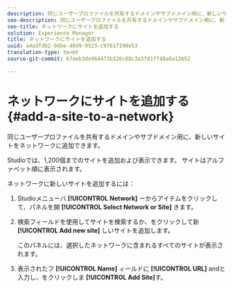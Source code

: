 ```yaml
---
description: 同じユーザープロファイルを共有するドメインやサブドメイン用に、新しいサイトをネットワークに追加できます。
seo-description: 同じユーザープロファイルを共有するドメインやサブドメイン用に、新しいサイトをネットワークに追加できます。
seo-title: ネットワークにサイトを追加する
solution: Experience Manager
title: ネットワークにサイトを追加する
uuid: a4a3fdb2-94be-48d9-9523-c97617190e53
translation-type: tm+mt
source-git-commit: 67aeb3de964473b326c88c3a3f81ff48a6a12652

---
```



# ネットワークにサイトを追加する{#add-a-site-to-a-network}

同じユーザープロファイルを共有するドメインやサブドメイン用に、新しいサイトをネットワークに追加できます。

Studioでは、1,200個までのサイトを追加および表示できます。 サイトはアルファベット順に表示されます。

ネットワークに新しいサイトを追加するには：

1. Studioメニューバ **[!UICONTROL Network]** ーからアイテムをクリックして、パネルを開 **[!UICONTROL Select Network or Site]** きます。
1. 検索フィールドを使用してサイトを検索するか、をクリックして新 **[!UICONTROL Add new site]** しいサイトを追加します。

   このパネルには、選択したネットワークに含まれるすべてのサイトが表示されます。

1. 表示されたフ **[!UICONTROL Name]** ィールドに **[!UICONTROL URL]** andと入力し、をクリックしま **[!UICONTROL Add Site]**&#x200B;す。
